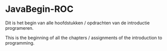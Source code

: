 # JavaBegin-ROC

Dit is het begin van alle hoofdstukken / opdrachten van de introductie programeren.

This is the beginning of all the chapters / assignments of the introduction to programming.
